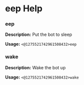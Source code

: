 # eep Help

### eep

**Description:** Put the bot to sleep

**Usage:** `<@1275521742961508432>eep`

### wake

**Description:** Wake the bot up

**Usage:** `<@1275521742961508432>wake`

